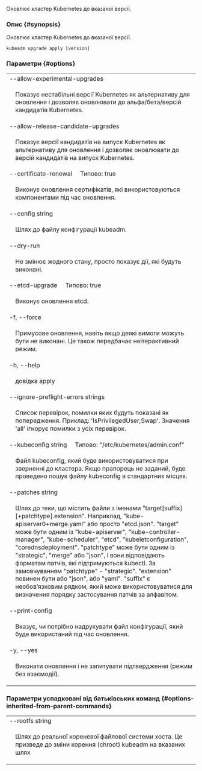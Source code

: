 
Оновлює кластер Kubernetes до вказаної версії.

### Опис {#synopsis}

Оновлює кластер Kubernetes до вказаної версії.

```shell
kubeadm upgrade apply [version]
```

### Параметри {#options}

<table style="width: 100%; table-layout: fixed;">
    <colgroup>
        <col span="1" style="width: 10px;" />
        <col span="1" />
    </colgroup>
    <tbody>
        <tr>
            <td colspan="2">--allow-experimental-upgrades</td>
        </tr>
        <tr>
            <td></td>
            <td style="line-height: 130%; word-wrap: break-word;"><p>Показує нестабільні версії Kubernetes як альтернативу для оновлення і дозволяє оновлювати до альфа/бета/версій кандидатів Kubernetes.</p></td>
        </tr>
        <tr>
            <td colspan="2">--allow-release-candidate-upgrades</td>
        </tr>
        <tr>
            <td></td>
            <td style="line-height: 130%; word-wrap: break-word;"><p>Показує версії кандидатів на випуск Kubernetes як альтернативу для оновлення і дозволяє оновлювати до версій кандидатів на випуск Kubernetes.</p></td>
        </tr>
        <tr>
            <td colspan="2">--certificate-renewal&nbsp;&nbsp;&nbsp;&nbsp;&nbsp;Типово: true</td>
        </tr>
        <tr>
            <td></td>
            <td style="line-height: 130%; word-wrap: break-word;"><p>Виконує оновлення сертифікатів, які використовуються компонентами під час оновлення.</p></td>
        </tr>
        <tr>
            <td colspan="2">--config string</td>
        </tr>
        <tr>
            <td></td>
            <td style="line-height: 130%; word-wrap: break-word;"><p>Шлях до файлу конфігурації kubeadm.</p></td>
        </tr>
        <tr>
            <td colspan="2">--dry-run</td>
        </tr>
        <tr>
            <td></td>
            <td style="line-height: 130%; word-wrap: break-word;"><p>Не змінює жодного стану, просто показує дії, які будуть виконані.</p></td>
        </tr>
        <tr>
            <td colspan="2">--etcd-upgrade&nbsp;&nbsp;&nbsp;&nbsp;&nbsp;Типово: true</td>
        </tr>
        <tr>
            <td></td>
            <td style="line-height: 130%; word-wrap: break-word;"><p>Виконує оновлення etcd.</p></td>
        </tr>
        <tr>
            <td colspan="2">-f, --force</td>
        </tr>
        <tr>
            <td></td>
            <td style="line-height: 130%; word-wrap: break-word;"><p>Примусове оновлення, навіть якщо деякі вимоги можуть бути не виконані. Це також передбачає неітерактивний режим.</p></td>
        </tr>
        <tr>
            <td colspan="2">-h, --help</td>
        </tr>
        <tr>
            <td></td>
            <td style="line-height: 130%; word-wrap: break-word;"><p>довідка apply</p></td>
        </tr>
        <tr>
            <td colspan="2">--ignore-preflight-errors strings</td>
        </tr>
        <tr>
            <td></td>
            <td style="line-height: 130%; word-wrap: break-word;"><p>Список перевірок, помилки яких будуть показані як попередження. Приклад: 'IsPrivilegedUser,Swap'. Значення 'all' ігнорує помилки з усіх перевірок.</p></td>
        </tr>
        <tr>
            <td colspan="2">--kubeconfig string&nbsp;&nbsp;&nbsp;&nbsp;&nbsp;Типово: "/etc/kubernetes/admin.conf"</td>
        </tr>
        <tr>
            <td></td>
            <td style="line-height: 130%; word-wrap: break-word;"><p>Файл kubeconfig, який буде використовуватися при зверненні до кластера. Якщо прапорець не заданий, буде проведено пошук файлу kubeconfig в стандартних місцях.</p></td>
        </tr>
        <tr>
            <td colspan="2">--patches string</td>
        </tr>
        <tr>
            <td></td>
            <td style="line-height: 130%; word-wrap: break-word;"><p>Шлях до теки, що містить файли з іменами &quot;target[suffix][+patchtype].extension&quot;. Наприклад, &quot;kube-apiserver0+merge.yaml&quot; або просто &quot;etcd.json&quot;. &quot;target&quot; може бути одним із &quot;kube-apiserver&quot;, &quot;kube-controller-manager&quot;, &quot;kube-scheduler&quot;, &quot;etcd&quot;, &quot;kubeletconfiguration&quot;, &quot;corednsdeployment&quot;. &quot;patchtype&quot; може бути одним із &quot;strategic&quot;, &quot;merge&quot; або &quot;json&quot;, і вони відповідають форматам патчів, які підтримуються kubectl. За замовчуванням &quot;patchtype&quot; - &quot;strategic&quot;. &quot;extension&quot; повинен бути або &quot;json&quot;, або &quot;yaml&quot;. &quot;suffix&quot; є необовʼязковим рядком, який може використовуватися для визначення порядку застосування патчів за алфавітом.</p></td>
        </tr>
        <tr>
            <td colspan="2">--print-config</td>
        </tr>
        <tr>
            <td></td>
            <td style="line-height: 130%; word-wrap: break-word;"><p>Вказує, чи потрібно надрукувати файл конфігурації, який буде використаний під час оновлення.</p></td>
        </tr>
        <tr>
            <td colspan="2">-y, --yes</td>
        </tr>
        <tr>
            <td></td>
            <td style="line-height: 130%; word-wrap: break-word;"><p>Виконати оновлення і не запитувати підтвердження (режим без взаємодії).</p></td>
        </tr>
    </tbody>
</table>

### Параметри успадковані від батьківських команд {#options-inherited-from-parent-commands}

<table style="width: 100%; table-layout: fixed;">
    <colgroup>
        <col span="1" style="width: 10px;" />
        <col span="1" />
    </colgroup>
    <tbody>
        <tr>
            <td colspan="2">--rootfs string</td>
        </tr>
        <tr>
            <td></td>
            <td style="line-height: 130%; word-wrap: break-word;"><p>Шлях до реальної кореневої файлової системи хоста. Це призведе до зміни корення (chroot) kubeadm на вказаних шлях</p></td>
        </tr>
    </tbody>
</table>
